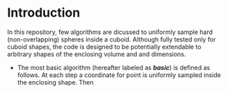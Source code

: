 # Introduction
In this repository, few algorithms are dicussed to uniformly sample hard (non-overlapping) spheres inside a cuboid. Although fully tested only for cuboid shapes, the code is designed to be potentially extendable to arbitrary shapes of the enclosing volume and and dimensions.

- The most basic algorithm (hereafter labeled as **_basic_**) is defined as follows. At each step a coordinate for  point is uniformly sampled inside the enclosing shape. Then 
